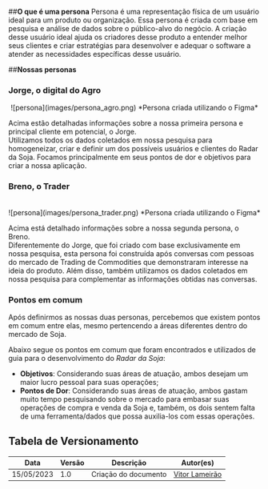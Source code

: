 ##**O que é uma persona**
Persona é uma representação física de um usuário ideal para um produto ou organização. Essa persona é criada com base em pesquisa e análise de dados sobre o público-alvo do negócio.
A criação desse usuário ideal ajuda os criadores desse produto a entender melhor seus clientes e criar estratégias para desenvolver e adequar o software a atender as necessidades específicas desse usuário.

##**Nossas personas**

### **Jorge, o digital do Agro**

<center>![persona](images/persona_agro.png)
*Persona criada utilizando o Figma*
</center>

Acima estão detalhadas informações sobre a nossa primeira persona e principal cliente em potencial, o Jorge. <br>
Utilizamos todos os dados coletados em nossa pesquisa para homogeneizar, criar e definir um dos possíveis usuários e clientes do Radar da Soja. Focamos principalmente em seus pontos de dor e objetivos para criar a nossa aplicação. <br>


### **Breno, o Trader**


<br>
<center>![persona](images/persona_trader.png)
*Persona criada utilizando o Figma*
</center>


Acima está detalhado informações sobre a nossa segunda persona, o Breno. <br>
Diferentemente do Jorge, que foi criado com base exclusivamente em nossa pesquisa, esta persona foi construída após conversas com pessoas do mercado de Trading de Commodities que demonstraram interesse na ideia do produto. Além disso, também utilizamos os dados coletados em nossa pesquisa para complementar as informações obtidas nas conversas. <br>

### **Pontos em comum**

Após definirmos as nossas duas personas, percebemos que existem pontos em comum entre elas, mesmo pertencendo a áreas diferentes dentro do mercado de Soja. <br>

Abaixo segue os pontos em comum que foram encontrados e utilizados de guia para o desenvolvimento do *Radar da Soja*:

* **Objetivos**: Considerando suas áreas de atuação, ambos desejam um maior lucro pessoal para suas operações;
* **Pontos de Dor**: Considerando suas áreas de atuação, ambos gastam muito tempo pesquisando sobre o mercado para embasar suas operações de compra e venda da Soja e, também, os dois sentem falta de uma ferramenta/dados que possa auxilia-los com essas operações.

## Tabela de Versionamento
<div class="md-typeset__scrollwrap">
  <div class="md-typeset__table">
    <table>
      <thead>
        <tr>
          <th>Data</th>
          <th>Versão</th>
          <th>Descrição</th>
          <th>Autor(es)</th>
        </tr>
      </thead>
    <tbody>
      <tr>
        <td>15/05/2023</td>
        <td>1.0</td>
        <td>Criação do documento</td>
        <td><a href="https://www.linkedin.com/in/vitor-lameirao/">Vitor Lameirão</a>
        </td>
      </tr>
    </tbody>
  </table>
</div>
</div>